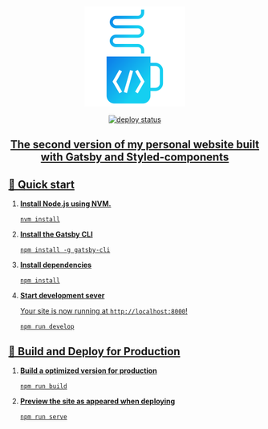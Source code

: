 <p align="center">
  <a href="https://www.linkedin.com/in/tylrtnguyen/">
    <img alt="Gatsby" src="./static/readme-logo.svg" />
  </a>
</p>

<p align="center">
  <a href="https://app.netlify.com/sites/thongba/deploys" target="_blank" />
  <img src="https://api.netlify.com/api/v1/badges/b290bc63-26d3-461b-904c-dbae24f7af38/deploy-status" alt="deploy status" />
</p>

<h2 align="center">
  The second version of my personal website built with Gatsby and Styled-components
</h2>

## 🚀 Quick start

1.  **Install Node.js using NVM.**
    ```shell
    nvm install
    ```

2.  **Install the Gatsby CLI**
    ```shell
    npm install -g gatsby-cli
    ```
3.  **Install dependencies**
    ```shell
    npm install
    ```

4.  **Start development sever**

    Your site is now running at `http://localhost:8000`!
    ```shell
    npm run develop
    ```
    

## 💫 Build and Deploy for Production
1.  **Build a optimized version for production**
    ```shell
    npm run build
    ```
2.  **Preview the site as appeared when deploying**
    ```shell
    npm run serve
    ```

